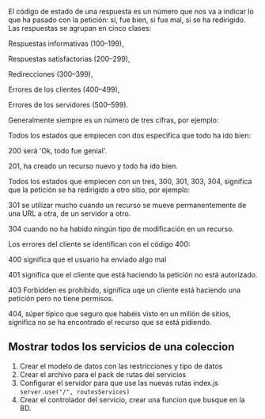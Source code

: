El código de estado de una respuesta es un número que nos va a indicar lo que ha pasado con la petición: sí, fue bien, si fue mal, si se ha redirigido. Las respuestas se agrupan en cinco clases:

Respuestas informativas (100–199),

Respuestas satisfactorias (200–299),

Redirecciones (300–399),

Errores de los clientes (400–499),

Errores de los servidores (500–599).

Generalmente siempre es un número de tres cifras, por ejemplo:

Todos los estados que empiecen con dos especifica que todo ha ido bien:

200 será 'Ok, todo fue genial'.

201, ha creado un recurso nuevo y todo ha ido bien.

Todos los estados que empiecen con un tres, 300, 301, 303, 304, significa que la petición se ha redirigido a otro sitio, por ejemplo:

301 se utilizar mucho cuando un recurso se mueve permanentemente de una URL a otra, de un servidor a otro.

304 cuando no ha habido ningún tipo de modificación en un recurso.

Los errores del cliente se identifican con el código 400:

400 significa que el usuario ha enviado algo mal

401 significa que el cliente que está haciendo la petición no está autorizado.

403 Forbidden es prohibido, significa uqe un cliente está haciendo una petición pero no tiene permisos.

404, súper típico que seguro que habéis visto en un millón de sitios, significa no se ha encontrado el recurso que se está pidiendo.

## Mostrar todos los servicios de una coleccion

1. Crear el modelo de datos con las restricciones y tipo de datos
1. Crear el archivo para el pack de rutas del servicios
1. Configurar el servidor para que use las nuevas rutas index.js `server.use("/", routesServices)`
1. Crear el controlador del servicio, crear una funcion que busque en la BD.
